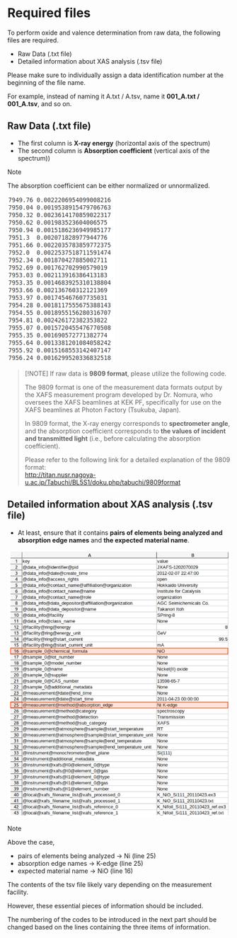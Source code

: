 # Required files

To perform oxide and valence determination from raw data, the following files are required.

+ Raw Data (.txt file)
+ Detailed information about XAS analysis (.tsv file)

Please make sure to individually assign a data identification number at the beginning of the file name. 

For example, instead of naming it A.txt / A.tsv, name it **001_A.txt / 001_A.tsv**, and so on.

## Raw Data (.txt file)
+ The first column is **X-ray energy** (horizontal axis of the spectrum)
+ The second column is **Absorption coefficient** (vertical axis of the spectrum))
> [!NOTE]
> The absorption coefficient can be either normalized or unnormalized.

![rawdata](/World/RawData_txtfile.png)

>
> [!NOTE]
> If raw data is **9809 format**, please utilize the following code.
>
> The 9809 format is one of the measurement data formats output by the XAFS measurement program developed by Dr. Nomura, who oversees the XAFS beamlines at KEK PF, specifically for use on the XAFS beamlines at Photon Factory (Tsukuba, Japan).
>
> In 9809 format, the X-ray energy corresponds to **spectrometer angle**, <br>and the absorption coefficient corresponds to **the values of incident and transmitted light** (i.e., before calculating the absorption coefficient).
>
> Please refer to the following link for a detailed explanation of the 9809 format: <br>http://titan.nusr.nagoya-u.ac.jp/Tabuchi/BL5S1/doku.php/tabuchi/9809format



## Detailed information about XAS analysis (.tsv file)
+ At least, ensure that it contains **pairs of elements being analyzed and absorption edge names** and **the expected material name**.

![tsvdata](/World/Detailed_Information_tsvfile.png)

> [!NOTE]
> Above the case,
> + pairs of elements being analyzed → Ni (line 25)
> + absorption edge names → K-edge (line 25)
> + expected material name → NiO (line 16)
>
> The contents of the tsv file likely vary depending on the measurement facility. 
>
> However, these essential pieces of information should be included.
>
> The numbering of the codes to be introduced in the next part should be changed based on the lines containing the three items of information.
